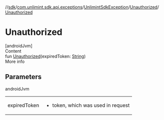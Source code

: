 //[sdk](../../../../index.md)/[com.unlimint.sdk.api.exceptions](../../index.md)/[UnlimintSdkException](../index.md)/[Unauthorized](index.md)/[Unauthorized](-unauthorized.md)



# Unauthorized  
[androidJvm]  
Content  
fun [Unauthorized](-unauthorized.md)(expiredToken: [String](https://kotlinlang.org/api/latest/jvm/stdlib/kotlin/-string/index.html))  
More info  


## Parameters  
  
androidJvm  
  
| | |
|---|---|
| <a name="com.unlimint.sdk.api.exceptions/UnlimintSdkException.Unauthorized/Unauthorized/#kotlin.String/PointingToDeclaration/"></a>expiredToken| <a name="com.unlimint.sdk.api.exceptions/UnlimintSdkException.Unauthorized/Unauthorized/#kotlin.String/PointingToDeclaration/"></a><ul><li>token, which was used in request</li></ul>|
  
  



